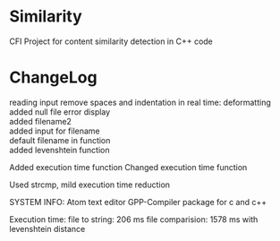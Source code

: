 # Similarity

CFI Project for content similarity detection in C++ code

# ChangeLog

reading input
remove spaces and indentation in real time: deformatting<br>
added null file error display<br>
added filename2<br>
added input for filename<br>
default filename in function<br>
added levenshtein function<br>

Added execution time function
Changed execution time function

Used strcmp, mild execution time reduction

SYSTEM INFO:
Atom text editor
GPP-Compiler package for c and c++

Execution time:
file to string: 206 ms
file comparision: 1578 ms with levenshtein distance
